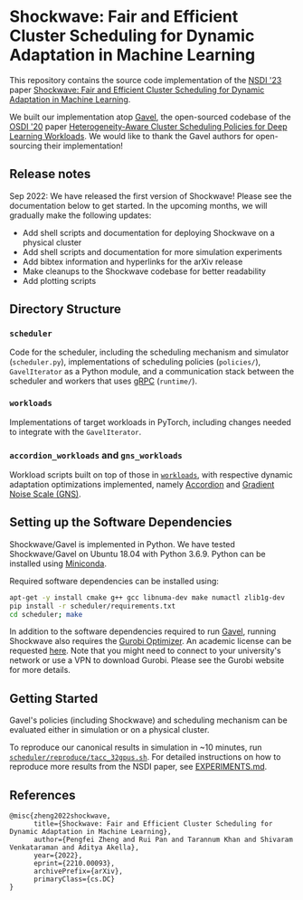 # Shockwave: Fair and Efficient Cluster Scheduling for Dynamic Adaptation in Machine Learning

This repository contains the source code implementation of the [NSDI '23](https://www.usenix.org/conference/nsdi23) paper [Shockwave: Fair and Efficient Cluster Scheduling for Dynamic Adaptation in Machine Learning](https://arxiv.org/abs/2210.00093).

We built our implementation atop [Gavel](https://github.com/stanford-futuredata/gavel), the open-sourced codebase of the [OSDI '20](https://www.usenix.org/conference/osdi20) paper [Heterogeneity-Aware Cluster Scheduling Policies for Deep Learning Workloads](https://www.usenix.org/conference/osdi20/presentation/narayanan-deepak). We would like to thank the Gavel authors for open-sourcing their implementation!

## Release notes

Sep 2022: We have released the first version of Shockwave! Please see the documentation below to get started. In the upcoming months, we will gradually make the following updates:

* Add shell scripts and documentation for deploying Shockwave on a physical cluster
* Add shell scripts and documentation for more simulation experiments
* Add bibtex information and hyperlinks for the arXiv release
* Make cleanups to the Shockwave codebase for better readability
* Add plotting scripts

## Directory Structure

### `scheduler`
Code for the scheduler, including the scheduling mechanism and simulator (`scheduler.py`), implementations of scheduling policies (`policies/`), `GavelIterator` as a Python module, and a communication stack between the scheduler and workers that uses [gRPC](https://grpc.io/) (`runtime/`).

### `workloads`
Implementations of target workloads in PyTorch, including changes needed to integrate with the `GavelIterator`.

### `accordion_workloads` and `gns_workloads`
Workload scripts built on top of those in [`workloads`](workloads), with respective dynamic adaptation optimizations implemented, namely [Accordion](https://github.com/uw-mad-dash/Accordion) and [Gradient Noise Scale (GNS)](https://openai.com/blog/science-of-ai/).


## Setting up the Software Dependencies

Shockwave/Gavel is implemented in Python. We have tested Shockwave/Gavel on Ubuntu 18.04 with Python 3.6.9.
Python can be installed using [Miniconda](https://docs.conda.io/en/latest/miniconda.html).

Required software dependencies can be installed using:

```bash
apt-get -y install cmake g++ gcc libnuma-dev make numactl zlib1g-dev
pip install -r scheduler/requirements.txt
cd scheduler; make
```

In addition to the software dependencies required to run [Gavel](https://github.com/stanford-futuredata/gavel), running Shockwave also requires the [Gurobi Optimizer](https://www.gurobi.com/). An academic license can be requested [here](https://www.gurobi.com/features/academic-named-user-license/). Note that you might need to connect to your university's network or use a VPN to download Gurobi. Please see the Gurobi website for more details.

## Getting Started

Gavel's policies (including Shockwave) and scheduling mechanism can be evaluated either in simulation or on a physical cluster.

To reproduce our canonical results in simulation in ~10 minutes, run [`scheduler/reproduce/tacc_32gpus.sh`](scheduler/reproduce/tacc_32gpus.sh). For detailed instructions on how to reproduce more results from the NSDI paper, see [EXPERIMENTS.md](EXPERIMENTS.md).


## References

```
@misc{zheng2022shockwave,
      title={Shockwave: Fair and Efficient Cluster Scheduling for Dynamic Adaptation in Machine Learning}, 
      author={Pengfei Zheng and Rui Pan and Tarannum Khan and Shivaram Venkataraman and Aditya Akella},
      year={2022},
      eprint={2210.00093},
      archivePrefix={arXiv},
      primaryClass={cs.DC}
}
```